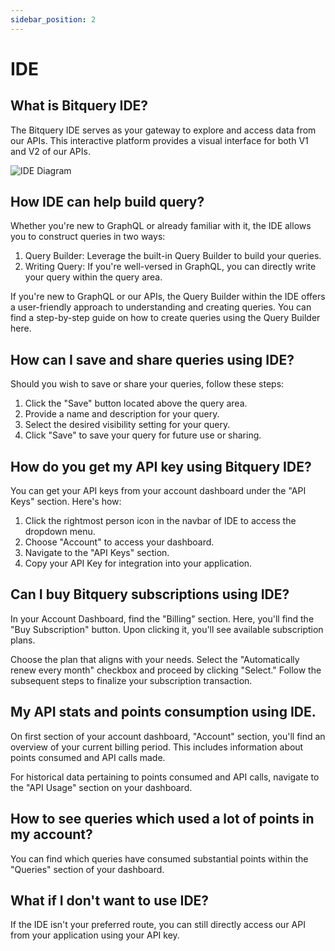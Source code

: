 ```yaml
---
sidebar_position: 2
---
```


# IDE

## What is Bitquery IDE?

The Bitquery IDE serves as your gateway to explore and access data from our APIs. This interactive platform provides a visual interface for both V1 and V2 of our APIs.

![IDE Diagram](/img/ide-diagram.png)

## How IDE can help build query?

Whether you're new to GraphQL or already familiar with it, the IDE allows you to construct queries in two ways:

1. Query Builder: Leverage the built-in Query Builder to build your queries.
2. Writing Query: If you're well-versed in GraphQL, you can directly write your query within the query area.

If you're new to GraphQL or our APIs, the Query Builder within the IDE offers a user-friendly approach to understanding and creating queries. You can find a step-by-step guide on how to create queries using the Query Builder here.

## How can I save and share queries using IDE?

Should you wish to save or share your queries, follow these steps:

1. Click the "Save" button located above the query area.
2. Provide a name and description for your query.
3. Select the desired visibility setting for your query.
4. Click "Save" to save your query for future use or sharing.

## How do you get my API key using Bitquery IDE?

You can get your API keys from your account dashboard under the "API Keys" section. Here's how:

1. Click the rightmost person icon in the navbar of IDE to access the dropdown menu.
2. Choose "Account" to access your dashboard.
3. Navigate to the "API Keys" section.
4. Copy your API Key for integration into your application.

## Can I buy Bitquery subscriptions using IDE?

In your Account Dashboard, find the "Billing" section. Here, you'll find the "Buy Subscription" button. Upon clicking it, you'll see available subscription plans.

Choose the plan that aligns with your needs. Select the "Automatically renew every month" checkbox and proceed by clicking "Select." Follow the subsequent steps to finalize your subscription transaction.

## My API stats and points consumption using IDE.

On first section of your account dashboard, "Account" section, you'll find an overview of your current billing period. This includes information about points consumed and API calls made.

For historical data pertaining to points consumed and API calls, navigate to the "API Usage" section on your dashboard.

## How to see queries which used a lot of points in my account?

You can find which queries have consumed substantial points within the "Queries" section of your dashboard.

## What if I don't want to use IDE?

If the IDE isn't your preferred route, you can still directly access our API from your application using your API key.
